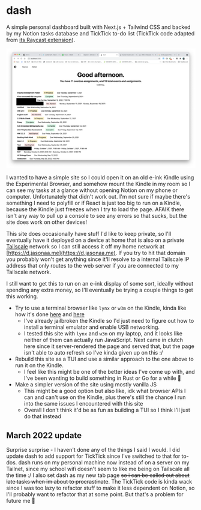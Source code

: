 # dash

A simple personal dashboard built with Next.js + Tailwind CSS and backed by my Notion tasks database and TickTick to-do list (TickTick code adapted from [its Raycast extension](https://github.com/raycast/extensions/tree/main/extensions/ticktick/src/service)).

![A screenshot of a simple web page with a table of to do list items](screenshot.png)

I wanted to have a simple site so I could open it on an old e-ink Kindle using the Experimental Browser, and somehow mount the Kindle in my room so I can see my tasks at a glance without opening Notion on my phone or computer. Unfortunately that didn't work out. I'm not sure if maybe there's something I need to polyfill or if React is just too big to run on a Kindle, because the Kindle just freezes when I try to load the page. AFAIK there isn't any way to pull up a console to see any errors so that sucks, but the site does work on other devices!

This site does occasionally have stuff I'd like to keep private, so I'll eventually have it deployed on a device at home that is also on a private [Tailscale](https://tailscale.com/) network so I can still access it off my home network at [https://d.jasonaa.me](https://d.jasonaa.me). If you try to hit that domain you probably won't get anything since it'll resolve to a internal Tailscale IP address that only routes to the web server if you are connected to my Tailscale network.

I still want to get this to run on an e-ink display of some sort, ideally without spending any extra money, so I'll eventually be trying a couple things to get this working.

- Try to use a terminal browser like `lynx` or `w3m` on the Kindle, kinda like how it's done [here](http://blog.yarm.is/kindleberry-pi-zero-w.html) and [here](https://ponnuki.net/2012/09/kindleberry-pi/)
  - I've already jailbroken the Kindle so I'd just need to figure out how to install a terminal emulator and enable USB networking.
  - I tested this site with `lynx` and `w3m` on my laptop, and it looks like neither of them can actually run JavaScript. Next came in clutch here since it server-rendered the page and served that, but the page isn't able to auto refresh so I've kinda given up on this :/
- Rebuild this site as a TUI and use a similar approach to the one above to run it on the Kindle.
  - I feel like this might be one of the better ideas I've come up with, and I've been wanting to build something in Rust or Go for a while 👀
- Make a simpler version of the site using mostly vanilla JS
  - This might be a good option but also like, idk what browser APIs I can and can't use on the Kindle, plus there's still the chance I run into the same issues I encountered with this site
  - Overall I don't think it'd be as fun as building a TUI so I think I'll just do that instead

## March 2022 update

Surprise surprise - I haven't done any of the things I said I would. I did update dash to add support for TickTick since I've switched to that for to-dos. dash runs on my personal machine now instead of on a server on my Tailnet, since my school wifi doesn't seem to like me being on Tailscale all the time :/ I also set dash as my new tab page ~~so i can be called out about late tasks when im about to procrastinate~~. The TickTick code is kinda wack since I was too lazy to refactor stuff to make it less dependent on Notion, so I'll probably want to refactor that at some point. But that's a problem for future me 🥱
